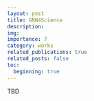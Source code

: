 ```yaml
---
layout: post
title: GNN4Science
description: 
img: 
importance: 7
category: works
related_publications: true
related_posts: false
toc:
  beginning: true
---
```


TBD